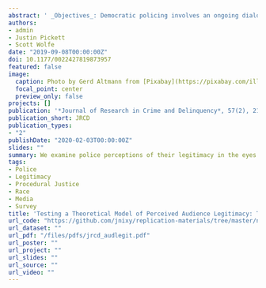 ```yaml
---
abstract: ' _Objectives_: Democratic policing involves an ongoing dialogue between officers and citizens about what it means to wield legitimate authority. Most of the criminological literature on police legitimacy has focused on citizens’ perceptions of this dialogue—that is, audience legitimacy. Consequently, we know little about how officers perceive their legitimacy in the eyes of the public and the antecedents of such perceptions. Pulling together separate strands of literature pertaining to citizen demeanor, hostile media perceptions, and danger perception theory, we propose and test a theoretical model of perceived audience legitimacy. _Method_: We conducted two separate studies: the first a survey of 546 officers working at a southern U.S. agency and the second a survey of a national probability sample of 665 executives and high-ranking officers. _Results_: Local violent crime rates, but not minority group size or growth, are associated with lower perceived audience legitimacy. Additionally, recent experiences with citizen disrespect and global perceptions of citizen animus are both inversely associated with perceived audience legitimacy. The perceived hostility of local, but not national, media coverage is also associated with lower perceived audience legitimacy. _Conclusions_: Our results suggest a need for additional research that explores whether the antecedents of audience legitimacy indirectly affect police behaviors, like the use of force.'
authors:
- admin
- Justin Pickett
- Scott Wolfe
date: "2019-09-08T00:00:00Z"
doi: 10.1177/0022427819873957
featured: false
image:
  caption: Photo by Gerd Altmann from [Pixabay](https://pixabay.com/illustrations/blue-light-siren-police-officer-1675686/)
  focal_point: center
  preview_only: false
projects: []
publication: '*Journal of Research in Crime and Delinquency*, 57(2), 217-59'
publication_short: JRCD
publication_types:
- "2"
publishDate: "2020-02-03T00:00:00Z"
slides: ""
summary: We examine police perceptions of their legitimacy in the eyes of the public, using survey data from two police samples.
tags:
- Police
- Legitimacy
- Procedural Justice
- Race
- Media
- Survey
title: 'Testing a Theoretical Model of Perceived Audience Legitimacy: The Neglected Linkage in the Dialogic Model of Police–community Relations'
url_code: "https://github.com/jnixy/replication-materials/tree/master/nix_et_al_JRCD_2020"
url_dataset: ""
url_pdf: "/files/pdfs/jrcd_audlegit.pdf"
url_poster: ""
url_project: ""
url_slides: ""
url_source: ""
url_video: ""
---
```



